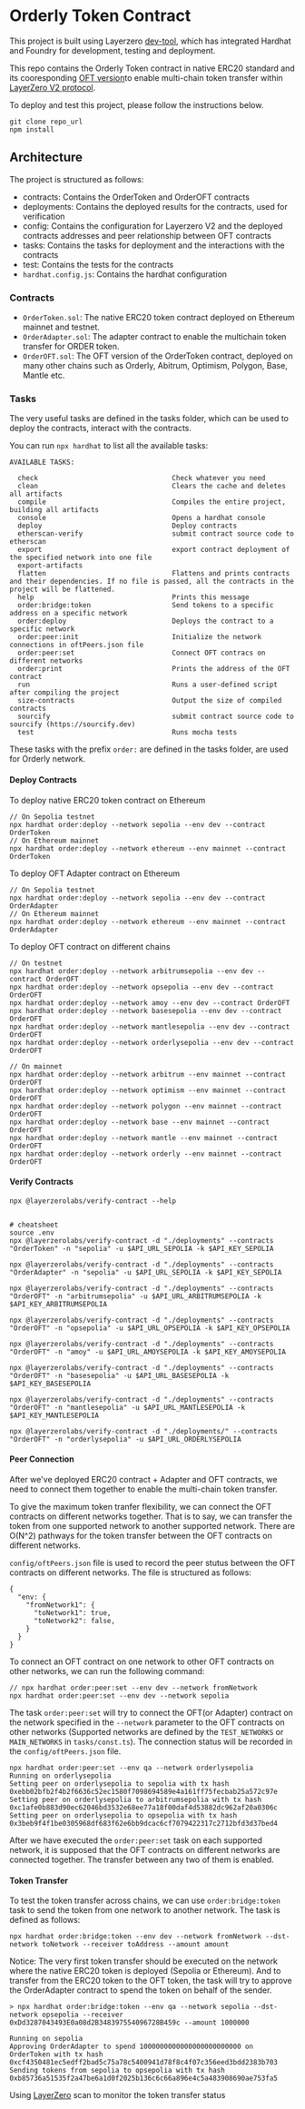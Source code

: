 # Orderly Token Contract

This project is built using Layerzero [dev-tool](https://github.com/LayerZero-Labs/devtools), which has integrated Hardhat and Foundry for development, testing and deployment.

This repo contains the Orderly Token contract in native ERC20 standard and its cooresponding [OFT version](https://docs.layerzero.network/v2/developers/evm/oft/quickstart)to enable multi-chain token transfer within [LayerZero V2 protocol](https://github.com/LayerZero-Labs/LayerZero-v2).

To deploy and test this project, please follow the instructions below.

```
git clone repo_url
npm install
```

## Architecture
The project is structured as follows:
- contracts: Contains the OrderToken and OrderOFT contracts
- deployments: Contains the deployed results for the contracts, used for verification
- config: Contains the configuration for Layerzero V2 and the deployed contracts addresses and peer relationship between OFT contracts
- tasks: Contains the tasks for deployment and the interactions with the contracts
- test: Contains the tests for the contracts
- `hardhat.config.js`: Contains the hardhat configuration

### Contracts

- `OrderToken.sol`: The native ERC20 token contract deployed on Ethereum mainnet and testnet.
- `OrderAdapter.sol`: The adapter contract to enable the multichain token transfer for ORDER token.
- `OrderOFT.sol`: The OFT version of the OrderToken contract, deployed on many other chains such as Orderly, Abitrum, Optimism, Polygon, Base, Mantle etc.

### Tasks
The very useful tasks are defined in the tasks folder, which can be used to deploy the contracts, interact with the contracts.

You can run `npx hardhat` to list all the available tasks:
```
AVAILABLE TASKS:

  check                                 Check whatever you need
  clean                                 Clears the cache and deletes all artifacts
  compile                               Compiles the entire project, building all artifacts
  console                               Opens a hardhat console
  deploy                                Deploy contracts
  etherscan-verify                      submit contract source code to etherscan
  export                                export contract deployment of the specified network into one file
  export-artifacts                
  flatten                               Flattens and prints contracts and their dependencies. If no file is passed, all the contracts in the project will be flattened.
  help                                  Prints this message
  order:bridge:token                    Send tokens to a specific address on a specific network
  order:deploy                          Deploys the contract to a specific network
  order:peer:init                       Initialize the network connections in oftPeers.json file
  order:peer:set                        Connect OFT contracs on different networks
  order:print                           Prints the address of the OFT contract
  run                                   Runs a user-defined script after compiling the project
  size-contracts                        Output the size of compiled contracts
  sourcify                              submit contract source code to sourcify (https://sourcify.dev)
  test                                  Runs mocha tests
```

These tasks with the prefix `order:` are defined in the tasks folder, are used for Orderly network.
#### Deploy Contracts

To deploy native ERC20 token contract on Ethereum

```
// On Sepolia testnet
npx hardhat order:deploy --network sepolia --env dev --contract OrderToken
// On Ethereum mainnet
npx hardhat order:deploy --network ethereum --env mainnet --contract OrderToken
```

To deploy OFT Adapter contract on Ethereum
```
// On Sepolia testnet
npx hardhat order:deploy --network sepolia --env dev --contract OrderAdapter
// On Ethereum mainnet
npx hardhat order:deploy --network ethereum --env mainnet --contract OrderAdapter
```

To deploy OFT contract on different chains
```
// On testnet
npx hardhat order:deploy --network arbitrumsepolia --env dev --contract OrderOFT
npx hardhat order:deploy --network opsepolia --env dev --contract OrderOFT
npx hardhat order:deploy --network amoy --env dev --contract OrderOFT
npx hardhat order:deploy --network basesepolia --env dev --contract OrderOFT
npx hardhat order:deploy --network mantlesepolia --env dev --contract OrderOFT
npx hardhat order:deploy --network orderlysepolia --env dev --contract OrderOFT

// On mainnet
npx hardhat order:deploy --network arbitrum --env mainnet --contract OrderOFT
npx hardhat order:deploy --network optimism --env mainnet --contract OrderOFT
npx hardhat order:deploy --network polygon --env mainnet --contract OrderOFT
npx hardhat order:deploy --network base --env mainnet --contract OrderOFT
npx hardhat order:deploy --network mantle --env mainnet --contract OrderOFT
npx hardhat order:deploy --network orderly --env mainnet --contract OrderOFT
```

#### Verify Contracts
```
npx @layerzerolabs/verify-contract --help


# cheatsheet
source .env
npx @layerzerolabs/verify-contract -d "./deployments" --contracts "OrderToken" -n "sepolia" -u $API_URL_SEPOLIA -k $API_KEY_SEPOLIA 

npx @layerzerolabs/verify-contract -d "./deployments" --contracts "OrderAdapter" -n "sepolia" -u $API_URL_SEPOLIA -k $API_KEY_SEPOLIA

npx @layerzerolabs/verify-contract -d "./deployments" --contracts "OrderOFT" -n "arbitrumsepolia" -u $API_URL_ARBITRUMSEPOLIA -k $API_KEY_ARBITRUMSEPOLIA

npx @layerzerolabs/verify-contract -d "./deployments" --contracts "OrderOFT" -n "opsepolia" -u $API_URL_OPSEPOLIA -k $API_KEY_OPSEPOLIA

npx @layerzerolabs/verify-contract -d "./deployments" --contracts "OrderOFT" -n "amoy" -u $API_URL_AMOYSEPOLIA -k $API_KEY_AMOYSEPOLIA

npx @layerzerolabs/verify-contract -d "./deployments" --contracts "OrderOFT" -n "basesepolia" -u $API_URL_BASESEPOLIA -k $API_KEY_BASESEPOLIA

npx @layerzerolabs/verify-contract -d "./deployments" --contracts "OrderOFT" -n "mantlesepolia" -u $API_URL_MANTLESEPOLIA -k $API_KEY_MANTLESEPOLIA

npx @layerzerolabs/verify-contract -d "./deployments/" --contracts "OrderOFT" -n "orderlysepolia" -u $API_URL_ORDERLYSEPOLIA

```

#### Peer Connection

After we've deployed ERC20 contract + Adapter and OFT contracts, we need to connect them together to enable the multi-chain token transfer.

To give the maximum token tranfer flexibility, we can connect the OFT contracts on different networks together. That is to say, we can transfer the token from one supported network to another supported network. There are O(N^2) pathways for the token transfer between the OFT contracts on different networks.

`config/oftPeers.json` file is used to record the peer stutus between the OFT contracts on different networks. The file is structured as follows:
```
{
  "env: {
    "fromNetwork1": {
      "toNetwork1": true,
      "toNetwork2": false,
    }
  }
}
```

To connect an OFT contract on one network to other OFT contracts on other networks, we can run the following command:
```
// npx hardhat order:peer:set --env dev --network fromNetwork 
npx hardhat order:peer:set --env dev --network sepolia
```

The task `order:peer:set` will try to connect the OFT(or Adapter) contract on the network specified in the `--network` parameter to the OFT contracts on other networks (Supported networks are defined by the `TEST_NETWORKS` or `MAIN_NETWORKS` in `tasks/const.ts`). The connection status will be recorded in the `config/oftPeers.json` file.

```
npx hardhat order:peer:set --env qa --network orderlysepolia 
Running on orderlysepolia
Setting peer on orderlysepolia to sepolia with tx hash 0xebb02bfb2f4b2f6636c52ec1580f7098694589e4a161ff75fecbab25a572c97e
Setting peer on orderlysepolia to arbitrumsepolia with tx hash 0xc1afe0b883d90ec62046bd3532e68ee77a18f00daf4d53882dc962af20a0306c
Setting peer on orderlysepolia to opsepolia with tx hash 0x3beb9f4f1be0305968df683f62e6bb9dcac6cf7079422317c2712bfd3d37bed4
```

After we have executed the `order:peer:set` task on each supported network, it is supposed that the OFT contracts on different networks are connected together. The transfer between any two of them is enabled.

#### Token Transfer

To test the token transfer across chains, we can use `order:bridge:token` task to send the token from one network to another network. The task is defined as follows:
```
npx hardhat order:bridge:token --env dev --network fromNetwork --dst-network toNetwork --receiver toAddress --amount amount
```
Notice: The very first token transfer should be executed on the network where the native ERC20 token is deployed (Sepolia or Ethereum). And to transfer from the ERC20 token to the OFT token, the task will try to approve the OrderAdapter contract to spend the token on behalf of the sender.
```
> npx hardhat order:bridge:token --env qa --network sepolia --dst-network opsepolia --receiver 0xDd3287043493E0a08d2B348397554096728B459c --amount 1000000      

Running on sepolia
Approving OrderAdapter to spend 1000000000000000000000000 on OrderToken with tx hash 0xcf4350481ec5edff2bad5c75a78c5400941d78f8c4f07c356eed3bdd2383b703
Sending tokens from sepolia to opsepolia with tx hash 0xb85736a51535f2a47be6a1d0f2025b136c6c66a896e4c5a483908690ae753fa5
```
Using [LayerZero](https://testnet.layerzeroscan.com/tx/0xb85736a51535f2a47be6a1d0f2025b136c6c66a896e4c5a483908690ae753fa5) scan to monitor the token transfer status